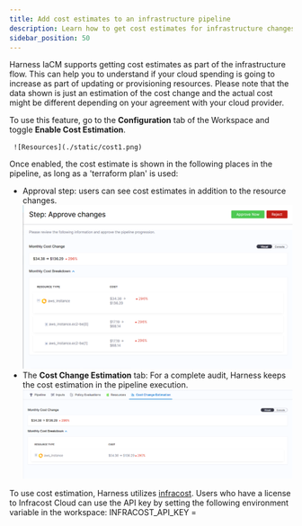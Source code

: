 ```yaml
---
title: Add cost estimates to an infrastructure pipeline
description: Learn how to get cost estimates for infrastructure changes.
sidebar_position: 50
---
```


Harness IaCM supports getting cost estimates as part of the infrastructure flow. This can help you to understand if your cloud spending is going to increase as part of updating or provisioning resources. Please note that the data shown is just an estimation of the cost change and the actual cost might be different depending on your agreement with your cloud provider. 

To use this feature, go to the **Configuration** tab of the Workspace and toggle **Enable Cost Estimation**.

     ![Resources](./static/cost1.png)

Once enabled, the cost estimate is shown in the following places in the pipeline, as long as a 'terraform plan' is used:

* Approval step: users can see cost estimates in addition to the resource changes.
    ![Resources](./static/cost2.png)
* The **Cost Change Estimation** tab: For a complete audit, Harness keeps the cost estimation in the pipeline execution.
    ![Resources](./static/cost3.png)

To use cost estimation, Harness utilizes [infracost](https://www.infracost.io/). Users who have a license to Infracost Cloud can use the API key by setting the following environment variable in the workspace: INFRACOST_API_KEY = <API Key Value>
